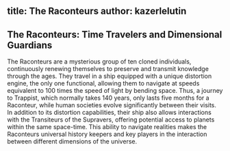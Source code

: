 title: The Raconteurs
author: kazerlelutin
---
## The Raconteurs: Time Travelers and Dimensional Guardians
The Raconteurs are a mysterious group of ten cloned individuals, continuously renewing themselves to preserve and transmit knowledge through the ages. They travel in a ship equipped with a unique distortion engine, the only one functional, allowing them to navigate at speeds equivalent to 100 times the speed of light by bending space. Thus, a journey to Trappist, which normally takes 140 years, only lasts five months for a Raconteur, while human societies evolve significantly between their visits. In addition to its distortion capabilities, their ship also allows interactions with the Transiteurs of the Supravers, offering potential access to planets within the same space-time. This ability to navigate realities makes the Raconteurs universal history keepers and key players in the interaction between different dimensions of the universe.
